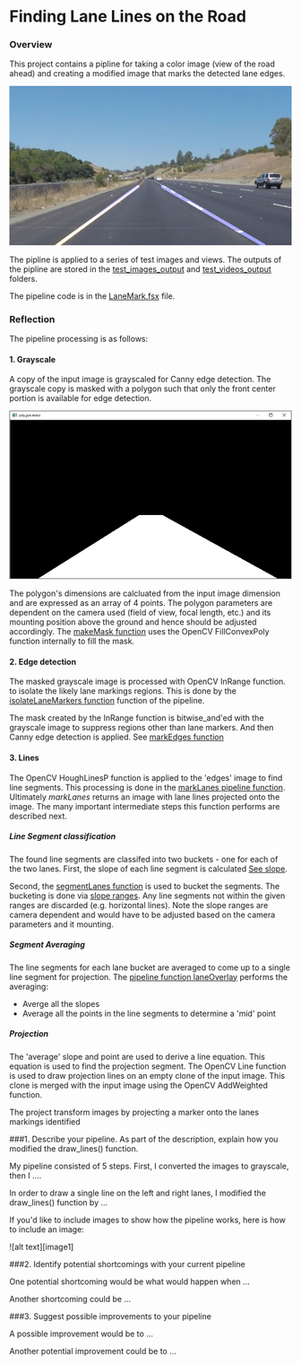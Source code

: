 **Finding Lane Lines on the Road** 
==================================

### Overview
This project contains a pipline for taking a color image (view of the road ahead)
and creating a modified image that marks the detected lane edges.

![sample](/test_images_output/solidYellowCurve.jpg)

The pipline is applied to a series of test images and views. The outputs of the pipline are stored in the [test_images_output](/test_images_output/)
and [test_videos_output](/test_videos_output/) folders.

The pipeline code is in the [LaneMark.fsx](/LaneMarking/LaneMarking/LaneMark.fsx) file.

### Reflection
 
The pipeline processing is as follows:

#### 1. Grayscale

A copy of the input image is grayscaled for Canny edge detection.
The grayscale copy is masked with a polygon such that only the front center portion is available for edge detection.

![polygon](/img/polygon.png)

The polygon's dimensions are calcluated from the input image dimension and are expressed
as an array of 4 points. The polygon parameters are dependent on the camera used (field of view, focal length, etc.) and 
its mounting position above the ground and hence should be adjusted accordingly.
The [makeMask function](/LaneMarking/LaneMarking/LaneMark.fsx#L34) uses the OpenCV FillConvexPoly function 
internally to fill the mask.

#### 2. Edge detection
The masked grayscale image is processed with OpenCV InRange function.
to isolate the likely lane markings regions. This is done by the 
[isolateLaneMarkers function](/LaneMarking/LaneMarking/LaneMark.fsx#L53)
function of the pipeline.

The mask created by the InRange function is bitwise_and'ed with the grayscale image
to suppress regions other than lane markers. And then Canny edge detection is applied.
See [markEdges function](/LaneMarking/LaneMarking/LaneMark.fsx#L61)

#### 3. Lines
The OpenCV HoughLinesP function is applied to the 'edges' image to find line segments.
This processing is done in the [markLanes pipeline function](/LaneMarking/LaneMarking/LaneMark.fsx#L131).
Ultimately *markLanes* returns an image with lane lines projected onto the image. The many
important intermediate steps this function performs are described next.

##### Line Segment classification
The found line segments are classifed into two buckets - one for each of the two lanes.
First, the slope of each line segment is calculated [See slope](/LaneMarking/LaneMarking/LaneMark.fsx#L26).

Second, the [segmentLanes function](/LaneMarking/LaneMarking/LaneMark.fsx#L83) is used
to bucket the segments. The bucketing is done via [slope ranges](/LaneMarking/LaneMarking/LaneMark.fsx#L72).
Any line segments not within the given ranges are discarded (e.g. horizontal lines).
Note the slope ranges are camera dependent and would have to be adjusted based on 
the camera parameters and it mounting.

##### Segment Averaging
The line segments for each lane bucket are averaged to come up to a single line segment for projection.
The [pipeline function laneOverlay](/LaneMarking/LaneMarking/LaneMark.fsx#L106) performs
the averaging:

- Averge all the slopes
- Average all the points in the line segments to determine a 'mid' point

##### Projection
The 'average' slope and point are used to derive a line equation. This equation is
used to find the projection segment. The OpenCV Line function is used to 
draw projection lines on an empty clone of the input image. This clone 
is merged with the input image using the OpenCV AddWeighted function.


















The project transform images by projecting a marker onto 
the lanes markings identified 

###1. Describe your pipeline. As part of the description, explain how you modified the draw_lines() function.

My pipeline consisted of 5 steps. First, I converted the images to grayscale, then I .... 

In order to draw a single line on the left and right lanes, I modified the draw_lines() function by ...

If you'd like to include images to show how the pipeline works, here is how to include an image: 

![alt text][image1]


###2. Identify potential shortcomings with your current pipeline


One potential shortcoming would be what would happen when ... 

Another shortcoming could be ...


###3. Suggest possible improvements to your pipeline

A possible improvement would be to ...

Another potential improvement could be to ...